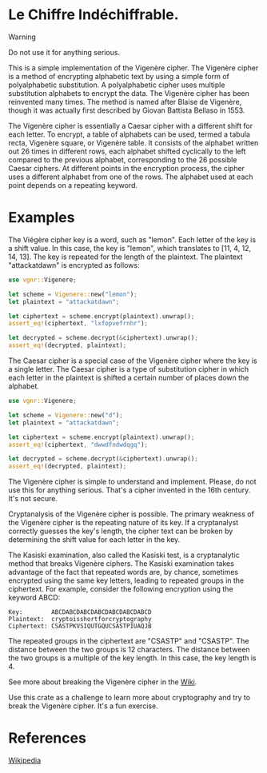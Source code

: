 # Le Chiffre Indéchiffrable.

> [!WARNING]
> Do not use it for anything serious. 

This is a simple implementation of the Vigenère cipher. The Vigenère cipher
is a method of encrypting alphabetic text by using a simple form of
polyalphabetic substitution. A polyalphabetic cipher uses multiple
substitution alphabets to encrypt the data. The Vigenère cipher has been
reinvented many times. The method is named after Blaise de Vigenère, though
it was actually first described by Giovan Battista Bellaso in 1553.

The Vigenère cipher is essentially a Caesar cipher with a different shift
for each letter. To encrypt, a table of alphabets can be used, termed a
tabula recta, Vigenère square, or Vigenère table. It consists of the
alphabet written out 26 times in different rows, each alphabet shifted
cyclically to the left compared to the previous alphabet, corresponding to
the 26 possible Caesar ciphers. At different points in the encryption
process, the cipher uses a different alphabet from one of the rows. The
alphabet used at each point depends on a repeating keyword.

# Examples

The Viégère cipher key is a word, such as "lemon". Each letter of the key
is a shift value. In this case, the key is "lemon", which translates to
[11, 4, 12, 14, 13]. The key is repeated for the length of the plaintext.
The plaintext "attackatdawn" is encrypted as follows:

```rust
use vgnr::Vigenere;

let scheme = Vigenere::new("lemon");
let plaintext = "attackatdawn";

let ciphertext = scheme.encrypt(plaintext).unwrap();
assert_eq!(ciphertext, "lxfopvefrnhr");

let decrypted = scheme.decrypt(&ciphertext).unwrap();
assert_eq!(decrypted, plaintext);

```

The Caesar cipher is a special case of the Vigenère cipher where the key is
a single letter. The Caesar cipher is a type of substitution cipher in which
each letter in the plaintext is shifted a certain number of places down the
alphabet.

```rust
use vgnr::Vigenere;

let scheme = Vigenere::new("d");
let plaintext = "attackatdawn";

let ciphertext = scheme.encrypt(plaintext).unwrap();
assert_eq!(ciphertext, "dwwdfndwdqgq");

let decrypted = scheme.decrypt(&ciphertext).unwrap();
assert_eq!(decrypted, plaintext);
```

The Vigenère cipher is simple to understand and implement. Please,
do not use this for anything serious. That's a cipher invented
in the 16th century. It's not secure.

Cryptanalysis of the Vigenère cipher is possible. The primary weakness of
the Vigenère cipher is the repeating nature of its key. If a cryptanalyst
correctly guesses the key's length, the cipher text can be broken by
determining the shift value for each letter in the key.


The Kasiski examination, also called the Kasiski test, is a cryptanalytic
method that breaks Vigenère ciphers. The Kasiski examination takes advantage
of the fact that repeated words are, by chance, sometimes encrypted using the 
same key letters, leading to repeated groups in the ciphertext. For example, 
consider the following encryption using the keyword ABCD:

```
Key:        ABCDABCDABCDABCDABCDABCDABCD
Plaintext:  cryptoisshortforcryptography
Ciphertext: CSASTPKVSIQUTGQUCSASTPIUAQJB
```

The repeated groups in the ciphertext are "CSASTP" and "CSASTP". The distance
between the two groups is 12 characters. The distance between the two groups
is a multiple of the key length. In this case, the key length is 4. 

See more about breaking the Vigenère cipher in the [Wiki](https://en.wikipedia.org/wiki/Vigen%C3%A8re_cipher).

Use this crate as a challenge to learn more about cryptography and
try to break the Vigenère cipher. It's a fun exercise.

# References

[Wikipedia](https://en.wikipedia.org/wiki/Vigen%C3%A8re_cipher)
